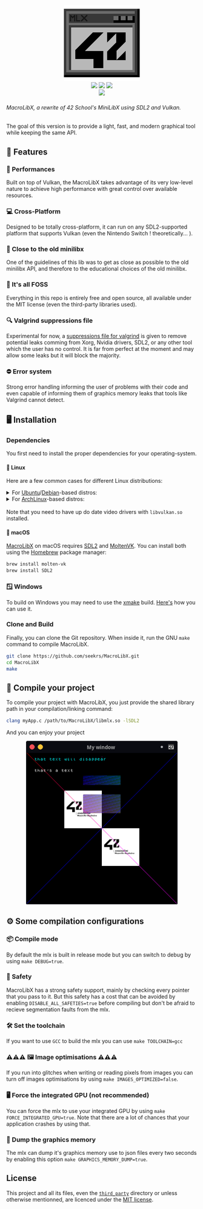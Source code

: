 <div align="center">
    <img src="./res/logo.png" alt="drawing" width="200"/>
    <div align="center">
        <a href="https://github.com/seekrs/MacroLibX/actions/workflows/linux_clang.yml"><img src="https://github.com/seekrs/MacroLibX/actions/workflows/linux_clang.yml/badge.svg"></a>
        <a href="https://github.com/seekrs/MacroLibX/actions/workflows/linux_gcc.yml"><img src="https://github.com/seekrs/MacroLibX/actions/workflows/linux_gcc.yml/badge.svg"></a>
        <a href="https://github.com/seekrs/MacroLibX/actions/workflows/macos_x86.yml"><img src="https://github.com/seekrs/MacroLibX/actions/workflows/macos_x86.yml/badge.svg"></a>
    </div>
    <div align="center">
        <a href="https://github.com/seekrs/MacroLibX/actions/workflows/windows.yml"><img src="https://github.com/seekrs/MacroLibX/actions/workflows/windows.yml/badge.svg"></a>
    </div>
</div>

###### MacroLibX, a rewrite of 42 School's MiniLibX using SDL2 and Vulkan. 
The goal of this version is to provide a light, fast, and modern graphical tool while keeping the same API.

## 🌟 Features

### 🚀 Performances
Built on top of Vulkan, the MacroLibX takes advantage of its very low-level nature to achieve high performance with great control over available resources.

### 💻 Cross-Platform
Designed to be totally cross-platform, it can run on any SDL2-supported platform that supports Vulkan (even the Nintendo Switch ! theoretically... ).

### 🗿 Close to the old minilibx
One of the guidelines of this lib was to get as close as possible to the old minilibx API, and therefore to the educational choices of the old minilibx.

### 📖 It's all FOSS
Everything in this repo is entirely free and open source, all available under the MIT license (even the third-party libraries used).

### 🔍 Valgrind suppressions file
Experimental for now, a [suppressions file for valgrind](./valgrind.supp) is given to remove potential leaks comming from Xorg, Nvidia drivers, SDL2, or any other tool which the user has no control. It is far from perfect at the moment and may allow some leaks but it will block the majority.

### ⛔ Error system
Strong error handling informing the user of problems with their code and even capable of informing them of graphics memory leaks that tools like Valgrind cannot detect.

## 🖥️ Installation

### Dependencies
You first need to install the proper dependencies for your operating-system. 

#### 🐧 Linux
Here are a few common cases for different Linux distributions:

<details>
  <summary>
    For <a href="https://ubuntu.com">Ubuntu</a>/<a href="https://debian.org">Debian</a>-based distros:
  </summary>
<pre><code><!--
-->sudo apt update
sudo apt install libsdl2-2.0-0 libsdl2-dev build-essential
</code></pre>
</details>

<details>
  <summary>
    For <a href="https://archlinux.org">ArchLinux</a>-based distros:
  </summary>
<pre><code>sudo pacman -S sdl2</code></pre>
</details>

<br>
Note that you need to have up do date video drivers with <code>libvulkan.so</code> installed.

#### 🍎 macOS
[MacroLibX](#) on macOS requires [SDL2](#) and [MoltenVK](https://github.com/KhronosGroup/MoltenVK). You can install both using the [Homebrew](https://brew.sh) package manager:
```sh
brew install molten-vk
brew install SDL2
```

### 🪟 Windows
To build on Windows you may need to use the [xmake](https://xmake.io) build. [Here's](./XMAKE_BUILD.md) how you can use it.

### Clone and Build
Finally, you can clone the Git repository. When inside it, run the GNU `make` command to compile MacroLibX. 
```bash
git clone https://github.com/seekrs/MacroLibX.git
cd MacroLibX
make
```

## 🔨 Compile your project
To compile your project with MacroLibX, you just provide the shared library path in your compilation/linking command:

```sh
clang myApp.c /path/to/MacroLibX/libmlx.so -lSDL2
```

And you can enjoy your project

<p align="center">
    <img src="./res/screenshot_test.png" alt="drawing" width="400"/>
</p>

## ⚙️ Some compilation configurations

### 📦 Compile mode
By default the mlx is built in release mode but you can switch to debug by using `make DEBUG=true`.

### 🦺 Safety
MacroLibX has a strong safety support, mainly by checking every pointer that you pass to it. But this safety has a cost that can be avoided by enabling `DISABLE_ALL_SAFETIES=true` before compiling but don't be afraid to recieve segmentation faults from the mlx.

### 🛠️ Set the toolchain
If you want to use `GCC` to build the mlx you can use `make TOOLCHAIN=gcc`

### ⚠️⚠️⚠️ 🖼️ Image optimisations ⚠️⚠️⚠️
If you run into glitches when writing or reading pixels from images you can turn off images optimisations by using `make IMAGES_OPTIMIZED=false`.

### 🖥️ Force the integrated GPU (not recommended)
You can force the mlx to use your integrated GPU by using `make FORCE_INTEGRATED_GPU=true`. Note that there are a lot of chances that your application crashes by using that.

### 💽 Dump the graphics memory
The mlx can dump it's graphics memory use to json files every two seconds by enabling this option `make GRAPHICS_MEMORY_DUMP=true`.

## License
This project and all its files, even the [`third_party`](./third_party) directory or unless otherwise mentionned, are licenced under the [MIT license](./LICENSE).
